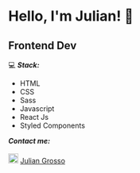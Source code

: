 # Hello, I'm Julian! 👋

## Frontend Dev

 :computer:  ***Stack:*** 
 -  HTML
 -  CSS
 -  Sass
 -  Javascript
 -  React Js
 -  Styled Components
  
 ***Contact me:***
 <br>
 <br>
  <img src="https://i.postimg.cc/1tWpxw42/LI-In-Bug.png" width=20> [Julian Grosso](https://www.linkedin.com/in/juliangrosso/)
